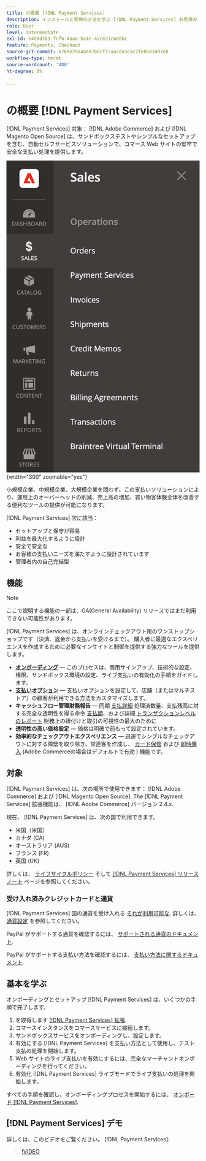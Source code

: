 ```yaml
---
title: の概要 [!DNL Payment Services]
description: インストールと使用の方法を学ぶ [!DNL Payment Services] お客様の [!DNL Adobe Commerce] および [!DNL Magento Open Source] web サイト。
role: User
level: Intermediate
exl-id: e4d8d789-fcf6-4aaa-bc4e-42ce21c6dd6c
feature: Payments, Checkout
source-git-commit: 6769e29a4ae07b8cf15aa2da3cac2fe8583497e0
workflow-type: tm+mt
source-wordcount: '480'
ht-degree: 0%

---
```


# の概要 [!DNL Payment Services]

[!DNL Payment Services] 対象： [!DNL Adobe Commerce] および [!DNL Magento Open Source] は、サンドボックステストやシンプルなセットアップを含む、自動セルフサービスソリューションで、コマース Web サイトの堅牢で安全な支払い処理を提供します。

![[!DNL Payment Services] 拡張機能の管理ビュー](assets/admin-view.png){width="300" zoomable="yes"}

小規模企業、中規模企業、大規模企業を問わず、この支払いソリューションにより、運用上のオーバーヘッドの削減、売上高の増加、買い物客体験全体を改善する便利なツールの提供が可能になります。

[!DNL Payment Services] 次に該当：

* セットアップと保守が容易
* 利益を最大化するように設計
* 安全で安全な
* お客様の支払いニーズを満たすように設計されています
* 管理者内の自己完結型

## 機能

>[!NOTE]
>
>ここで説明する機能の一部は、GA(General Availability) リリースではまだ利用できない可能性があります。

[!DNL Payment Services] は、オンラインチェックアウト用のワンストップショップです（決済、返金から支払いを受けるまで）。 購入者に最適なエクスペリエンスを作成するために必要なインサイトと制御を提供する強力なツールを提供します。

* [**オンボーディング**](onboard.md) — このプロセスは、商用サインアップ、技術的な設定、権限、サンドボックス環境の設定、ライブ支払いの有効化の手順をガイドします。
* [**支払いオプション**](payments-options.md) — 支払いオプションを設定して、店舗（またはマルチストア）の顧客が利用できる方法をカスタマイズします。
* **キャッシュフロー管理財務報告** — 同期 [支払詳細](order-payment-status.md) 処理済数量、支払残高に対する完全な透明性を得る命令 [支払額](payouts.md)、および詳細 [トランザクションレベルのレポート](transactions.md) 財務上の紐付けと取引の可視性の最大のために
* **透明性の高い価格設定** — 価格は明確で前もって設定されています。
* **効率的なチェックアウトエクスペリエンス** — 迅速でシンプルなチェックアウトに対する障壁を取り除き、常連客を作成し、 [カード保管](https://experienceleague-review.com/docs/commerce-merchant-services/payment-services/payments-checkout/vaulting.html) および [即時購入](https://experienceleague.adobe.com/docs/commerce-admin/stores-sales/point-of-purchase/checkout-instant-purchase.html) (Adobe Commerceの場合はデフォルトで有効 ) 機能です。

## 対象

[!DNL Payment Services] は、次の場所で使用できます： [!DNL Adobe Commerce] および [!DNL Magento Open Source]. The [!DNL Payment Services] 拡張機能は、 [!DNL Adobe Commerce] バージョン 2.4.x.

現在、 [!DNL Payment Services] は、次の国で利用できます。

* 米国（米国）
* カナダ (CA)
* オーストラリア (AUS)
* フランス (FR)
* 英国 (UK)

詳しくは、 [ライフサイクルポリシー](https://experienceleague.adobe.com/docs/commerce-operations/release/planning/lifecycle-policy.html) そして [[!DNL Payment Services] リリースノート](release-notes.md) ページを参照してください。

### 受け入れ済みクレジットカードと通貨

[!DNL Payment Services] 国の通貨を受け入れる [それが利用可能な](#availability). 詳しくは、 [通貨設定](https://experienceleague.adobe.com/docs/commerce-admin/stores-sales/site-store/currency/currency-configuration.html) を参照してください。

PayPal がサポートする通貨を確認するには、 [サポートされる通貨のドキュメント](https://developer.paypal.com/docs/reports/reference/paypal-supported-currencies/).

PayPal がサポートする支払い方法を確認するには、 [支払い方法に関するドキュメント](https://developer.paypal.com/docs/checkout/payment-methods/).

## 基本を学ぶ

オンボーディングとセットアップ [!DNL Payment Services] は、いくつかの手順で完了します。

1. を取得します [[!DNL Payment Services] 拡張](install.md).
1. コマースインスタンスをコマースサービスに接続します。
1. サンドボックスサービスをオンボーディングし、設定します。
1. 有効にする [!DNL Payment Services] を支払い方法として使用し、テスト支払の処理を開始します。
1. Web サイトのライブ支払いを有効にするには、完全なマーチャントオンボーディングを行ってください。
1. 有効化 [!DNL Payment Services] ライブモードでライブ支払いの処理を開始します。

すべての手順を確認し、オンボーディングプロセスを開始するには、 [オンボード [!DNL Payment Services]](onboard.md).

## [!DNL Payment Services] デモ

詳しくは、このビデオをご覧ください。 [!DNL Payment Services]:

>[!VIDEO](https://video.tv.adobe.com/v/343990?quality=12)
